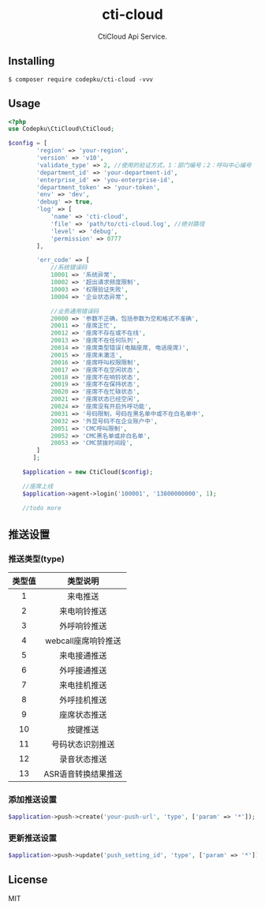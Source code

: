 <h1 align="center"> cti-cloud </h1>

<p align="center"> CtiCloud Api Service.</p>


## Installing

```shell
$ composer require codepku/cti-cloud -vvv
```

## Usage

```php
<?php
use Codepku\CtiCloud\CtiCloud;

$config = [
        'region' => 'your-region',
        'version' => 'v10',
        'validate_type' => 2, //使用的验证方式，1：部门编号；2：呼叫中心编号
        'department_id' => 'your-department-id',
        'enterprise_id' => 'you-enterprise-id',
        'department_token' => 'your-token',
        'env' => 'dev',
        'debug' => true,
        'log' => [
            'name' => 'cti-cloud',
            'file' => 'path/to/cti-cloud.log', //绝对路径
            'level' => 'debug',
            'permission' => 0777
        ],

        'err_code' => [
            //系统错误码
            10001 => '系统异常',
            10002 => '超出请求频度限制',
            10003 => '权限验证失败',
            10004 => '企业状态异常',

            //业务通用错误码
            20000 => '参数不正确，包括参数为空和格式不准确',
            20011 => '座席正忙',
            20012 => '座席不存在或不在线',
            20013 => '座席不在任何队列',
            20014 => '座席类型错误(电脑座席, 电话座席)',
            20015 => '座席未激活',
            20016 => '座席呼叫权限限制',
            20017 => '座席不在空闲状态',
            20018 => '座席不在响铃状态',
            20019 => '座席不在保持状态',
            20020 => '座席不在忙碌状态',
            20021 => '座席状态已经空闲',
            20024 => '座席没有开启外呼功能',
            20031 => '号码限制，号码在黑名单中或不在白名单中',
            20032 => '外显号码不在企业账户中',
            20051 => 'CMC呼叫限制',
            20052 => 'CMC黑名单或非白名单',
            20053 => 'CMC禁拨时间段',
        ]
       ];

    $application = new CtiCloud($config);

    //座席上线
    $application->agent->login('100001', '13800000000', 1);

    //todo more
```

## 推送设置
### 推送类型(type)

|类型值|类型说明|  
|:-:|:-:|  
|1|来电推送|  
|2|来电响铃推送|  
|3|外呼响铃推送|  
|4|webcall座席响铃推送|  
|5|来电接通推送|  
|6|外呼接通推送|  
|7|来电挂机推送|  
|8|外呼挂机推送|  
|9|座席状态推送|  
|10|按键推送|  
|11|号码状态识别推送|  
|12|录音状态推送|  
|13|ASR语音转换结果推送|

### 添加推送设置
```php
$application->push->create('your-push-url', 'type', ['param' => '*']);
```

### 更新推送设置
```php
$application->push->update('push_setting_id', 'type', ['param' => '*'])
```

## License

MIT
